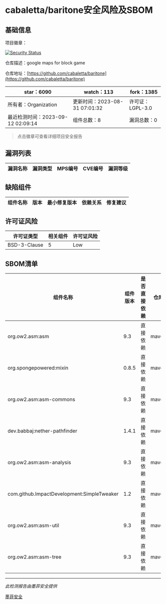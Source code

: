 # cabaletta/baritone安全风险及SBOM

## 基础信息

项目徽章：

[![Security Status](https://www.murphysec.com/platform3/v31/badge/1701295875036069888.svg)](https://www.murphysec.com/console/report/1701295874964766720/1701295875036069888)

仓库描述：google maps for block game

仓库地址：[https://github.com/cabaletta/baritone](https://github.com/cabaletta/baritone)

| star：6090 | watch：113 | fork：1385 |
| ----------- | -------------- | ------------ |
| 所有者：Organization | 更新时间：2023-08-31 07:01:32 | 许可证：LGPL-3.0 |
| 最近检测时间：2023-09-12 02:09:14 | 组件总数：8 | 漏洞总数：0 |

> 点击徽章可查看详细项目安全报告



## 漏洞列表

| 漏洞名称 | 漏洞类型 | MPS编号 | CVE编号 | 漏洞等级 |
| ------- | ------ | ------- | ------ | ----- |





## 缺陷组件

| 组件名称 | 版本 | 最小修复版本 | 依赖关系 | 修复建议 |
| -------- | ---- | ------------ | -------- | -------- |





## 许可证风险

| 许可证类型 | 相关组件 | 许可证风险 |
| ---------- | -------- | ---------- |
|BSD-3-Clause|5|Low|




## SBOM清单

| 组件名称 | 组件版本 | 是否直接依赖 | 仓库 |
| -------- | -------- | ------------ | ---- |
|org.ow2.asm:asm|9.3|直接依赖|maven|
|org.spongepowered:mixin|0.8.5|直接依赖|maven|
|org.ow2.asm:asm-commons|9.3|直接依赖|maven|
|dev.babbaj:nether-pathfinder|1.4.1|直接依赖|maven|
|org.ow2.asm:asm-analysis|9.3|直接依赖|maven|
|com.github.ImpactDevelopment:SimpleTweaker|1.2|直接依赖|maven|
|org.ow2.asm:asm-util|9.3|直接依赖|maven|
|org.ow2.asm:asm-tree|9.3|直接依赖|maven|


------

*此检测报告由墨菲安全提供*

[墨菲安全](www.murphysec.com)